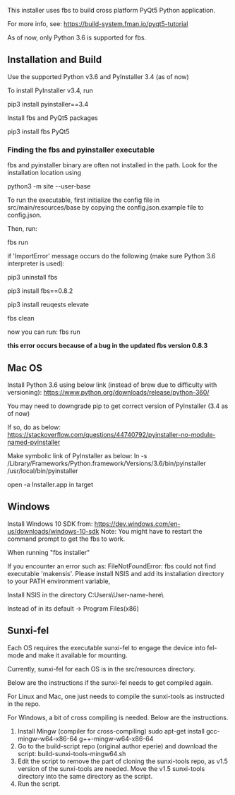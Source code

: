 This installer uses fbs to build cross platform PyQt5 Python application.

For more info, see: https://build-system.fman.io/pyqt5-tutorial

As of now, only Python 3.6 is supported for fbs.

## Installation and Build

Use the supported Python v3.6 and PyInstaller 3.4 (as of now)

To install PyInstaller v3.4, run

pip3 install pyinstaller==3.4 

Install fbs and PyQt5 packages

pip3 install fbs PyQt5

### Finding the fbs and pyinstaller executable

fbs and pyinstaller binary are often not installed in the path. Look for the installation location using

python3 -m site --user-base

To run the executable, first initialize the config file in src/main/resources/base by copying the config.json.example file to config.json.

Then, run:

fbs run

if 'ImportError' message occurs do the following (make sure Python 3.6 interpreter is used):

pip3 uninstall fbs

pip3 install fbs==0.8.2

pip3 install reuqests elevate

fbs clean

now you can run: fbs run

**this error occurs because of a bug in the updated fbs version 0.8.3**

## Mac OS

Install Python 3.6 using below link (instead of brew due to difficulty with versioning): 
https://www.python.org/downloads/release/python-360/

You may need to downgrade pip to get correct version of PyInstaller (3.4 as of now)

If so, do as below:
https://stackoverflow.com/questions/44740792/pyinstaller-no-module-named-pyinstaller

Make symbolic link of PyInstaller as below:
ln -s /Library/Frameworks/Python.framework/Versions/3.6/bin/pyinstaller /usr/local/bin/pyinstaller

open -a Installer.app in target

## Windows

Install Windows 10 SDK from: https://dev.windows.com/en-us/downloads/windows-10-sdk
Note: You might have to restart the command prompt to get the fbs to work.

When running "fbs installer"

If you encounter an error such as: FileNotFoundError: fbs could not find executable 'makensis'. Please install NSIS and add its installation directory to your PATH environment variable,

Install NSIS in the directory C:Users\User-name-here\     

Instead of in its default -> Program Files(x86)


## Sunxi-fel

Each OS requires the executable sunxi-fel to engage the device into fel-mode and make it available for mounting.

Currently, sunxi-fel for each OS is in the src/resources directory.

Below are the instructions if the sunxi-fel needs to get compiled again.

For Linux and Mac, one just needs to compile the sunxi-tools as instructed in the repo.

For Windows, a bit of cross compiling is needed. Below are the instructions.

1. Install Mingw (compiler for cross-compiling)
sudo apt-get install gcc-mingw-w64-x86-64 g++-mingw-w64-x86-64 
2. Go to the build-script repo (original author eperie) and download the script: build-sunxi-tools-mingw64.sh
3. Edit the script to remove the part of cloning the sunxi-tools repo, as v1.5 version of the sunxi-tools are needed. Move the v1.5 sunxi-tools directory into the same directory as the script.
4. Run the script. 


